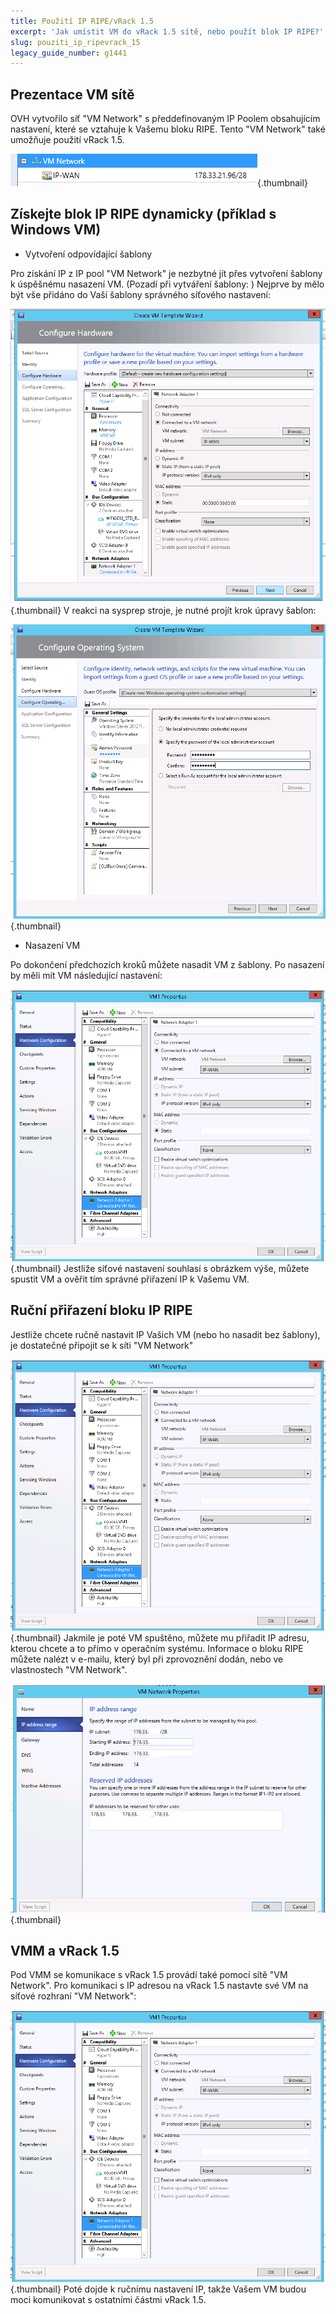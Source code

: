 ```yaml
---
title: Použití IP RIPE/vRack 1.5
excerpt: 'Jak umístit VM do vRack 1.5 sítě, nebo použít blok IP RIPE?'
slug: pouziti_ip_ripevrack_15
legacy_guide_number: g1441
---
```



## Prezentace VM sítě
OVH vytvořilo síť "VM Network" s předdefinovaným IP Poolem obsahujícím nastavení, které se vztahuje k Vašemu bloku RIPE. Tento "VM Network" také umožňuje použití vRack 1.5.

![](images/img_1984.jpg){.thumbnail}


## Získejte blok IP RIPE dynamicky (příklad s Windows VM)

- Vytvoření odpovídající šablony

Pro získání IP z IP pool "VM Network" je nezbytné jít přes vytvoření šablony k úspěšnému nasazení VM. (Pozadí při vytváření šablony: []({legacy}1436))
Nejprve by mělo být vše přidáno do Vaší šablony správného síťového nastavení:

![](images/img_1985.jpg){.thumbnail}
V reakci na sysprep stroje, je nutné projít krok úpravy šablon:

![](images/img_1986.jpg){.thumbnail}

- Nasazení VM

Po dokončení předchozích kroků můžete nasadit VM z šablony.
Po nasazení by měli mít VM následující nastavení:

![](images/img_1989.jpg){.thumbnail}
Jestliže síťové nastavení souhlasí s obrázkem výše, můžete spustit VM a ověřit tím správné přiřazení IP k Vašemu VM.


## Ruční přiřazení bloku IP RIPE
Jestliže chcete ručně nastavit IP Vašich VM (nebo ho nasadit bez šablony), je dostatečné připojit se k síti "VM Network"

![](images/img_1989.jpg){.thumbnail}
Jakmile je poté VM spuštěno, můžete mu přiřadit IP adresu, kterou chcete a to přímo v operačním systému.
Informace o bloku RIPE můžete nalézt v e-mailu, který byl při zprovoznění dodán, nebo ve vlastnostech "VM Network".

![](images/img_1990.jpg){.thumbnail}


## VMM a vRack 1.5
Pod VMM se komunikace s vRack 1.5 provádí také pomocí sítě "VM Network".
Pro komunikaci s IP adresou na vRack 1.5 nastavte své VM na síťové rozhraní "VM Network":

![](images/img_1989.jpg){.thumbnail}
Poté dojde k ručnímu nastavení IP, takže Vašem VM budou moci komunikovat s ostatními částmi vRack 1.5.

